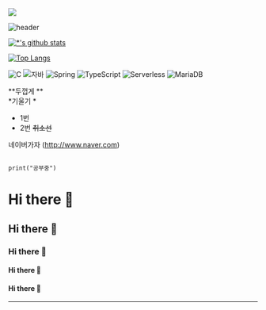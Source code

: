 <image src = "images/plant-g9f4a22c31_640.jpg">

![header](https://capsule-render.vercel.app/api?type=wave&color=auto&height=300&section=header&text=깃허브%20특강&fontSize=90)




[![*'s github stats](https://github-readme-stats.vercel.app/api?username=mondewhyo)](https://github.com/mondewhyo)

[![Top Langs](https://github-readme-stats.vercel.app/api/top-langs/?username=mondewhyo)](https://github.com/mondewhyo/github-readme-stats)

![C](https://img.shields.io/badge/-C-123456?style=flat-square&logo=C&logoColor=black)
![자바](https://img.shields.io/badge/-자바-007396?style=flat&logo=Java&logoColor=ffffff)
![Spring](https://img.shields.io/badge/-Spring-6DB33F?style=for-the-badge&logo=Spring&logoColor=white)
![TypeScript](https://img.shields.io/badge/-TypeScript-3178C6?style=flat-square&logo=TypeScript&logoColor=white)
![Serverless](https://img.shields.io/badge/-Serverless-FD5750?style=flat-square&logo=Serverless&logoColor=magenta)
![MariaDB](https://img.shields.io/badge/-MariaDB-1F305F?style=flat-square&logo=mariadb&logoColor=white)

**두껍게 **<br>
*기울기 *<br>

- 1번
- 2번
~~취소선~~

네이버가자 (http://www.naver.com)

```

print("공부중")

```

# Hi there 👋
## Hi there 👋
### Hi there 👋
#### Hi there 👋
#### Hi there 👋
---

